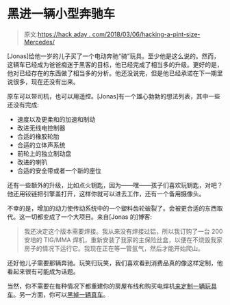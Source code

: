 # 黑进一辆小型奔驰车

> 原文:[https://hack aday . com/2018/03/06/hacking-a-pint-size-Mercedes/](https://hackaday.com/2018/03/06/hacking-a-pint-sized-mercedes/)

[Jonas]给他一岁的儿子买了一个电动奔驰“骑”玩具。至少他是这么说的。然而，这辆车已经成为爸爸痴迷于黑客的目标，他已经完成了相当多的升级。更好的是，他对已经存在的东西做了相当多的分析。他还没说完，但是他已经承诺在下一期里说很多，现在还没有出来。

原车可以带司机，也可以用遥控。[Jonas]有一个雄心勃勃的想法列表，其中一些还没有完成:

*   速度以及更柔和的加速和制动
*   改进无线电控制器
*   合适的橡胶轮胎
*   合适的立体声系统
*   前轮上的独立制动盘
*   改进的喇叭
*   合适的安全带或者一个新的座位

还有一些额外的升级，比如点火钥匙，因为——嘿——孩子们喜欢玩钥匙，对吧？他还用铰链把引擎盖打开，这样你就可以进去工作，还有一个备用摄像头。

不幸的是，增加的动力使传动系统中的一个塑料齿轮破裂了。会被更合适的东西取代。这一切都变成了一个大项目。来自[Jonas 的]博客:

> 我还决定这个版本需要焊接。我从来没有焊接过铝，所以我订购了一台 200 安培的 TIG/MMA 焊机，重新安装了我家的主保险丝盒，以便在不烧毁我家房子的情况下运行它。我现在正在等一管氩气，然后才能开始爬山。

还好他儿子需要那辆奔驰。玩笑归玩笑，我们喜欢看到消费品真的像这样定制，他看起来很有可能成为话题。

当然，你不需要在每种情况下都重建你的房屋布线和购买电焊机[来定制一辆玩具车](https://hackaday.com/2011/10/23/toy-car-fitted-with-lights-and-sirens-is-a-childrens-delight/)。另一方面，你可以[黑掉一辆真车](https://hackaday.com/2016/12/01/geohots-comma-ai-self-driving-code-on-github/)。